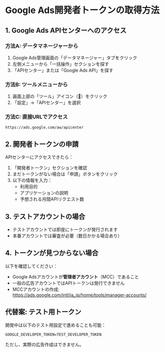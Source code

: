 # Google Ads開発者トークンの取得方法

## 1. Google Ads APIセンターへのアクセス

### 方法A: データマネージャーから
1. Google Ads管理画面の「データマネージャー」タブをクリック
2. 左側メニューから「一括操作」セクションを探す
3. 「APIセンター」または「Google Ads API」を探す

### 方法B: ツールメニューから
1. 画面上部の「ツール」アイコン（🔧）をクリック
2. 「設定」→「APIセンター」を選択

### 方法C: 直接URLでアクセス
```
https://ads.google.com/aw/apicenter
```

## 2. 開発者トークンの申請

APIセンターにアクセスできたら：

1. 「開発者トークン」セクションを確認
2. まだトークンがない場合は「申請」ボタンをクリック
3. 以下の情報を入力：
   - 利用目的
   - アプリケーションの説明
   - 予想される月間APIリクエスト数

## 3. テストアカウントの場合

- テストアカウントでは即座にトークンが発行されます
- 本番アカウントでは審査が必要（数日かかる場合あり）

## 4. トークンが見つからない場合

以下を確認してください：
- Google Adsアカウントが**管理者アカウント**（MCC）であること
- 一般の広告アカウントではAPIトークンは発行できません
- MCCアカウントの作成: https://ads.google.com/intl/ja_jp/home/tools/manager-accounts/

## 代替案: テスト用トークン

開発中は以下のテスト用設定で進めることも可能：
```
GOOGLE_DEVELOPER_TOKEN=TEST_DEVELOPER_TOKEN
```

ただし、実際の広告作成はできません。